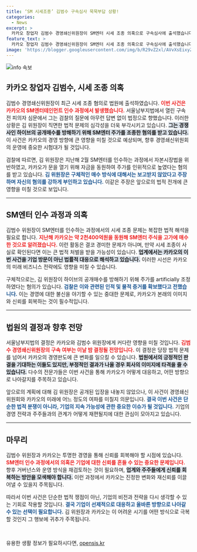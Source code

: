 ```yaml
---
title: ‘SM 시세조종’ 김범수 구속심사 묵묵부답 상황!
categories:
  - News
excerpt: >
  카카오 창업자 김범수 경영쇄신위원장이 SM엔터 시세 조종 의혹으로 구속심사에 출석했습니다. 그의 운명이 오늘 밤 결정된다는데, 과연 법원이 어떤 판단을 내릴지 관심이 집중되고 있습니다.
feature_text: >
  카카오 창업자 김범수 경영쇄신위원장이 SM엔터 시세 조종 의혹으로 구속심사에 출석했습니다. 그의 운명이 오늘 밤 결정된다는데, 과연 법원이 어떤 판단을 내릴지 관심이 집중되고 있습니다.
image: 'https://blogger.googleusercontent.com/img/b/R29vZ2xl/AVvXsEixyZcFfHzMRdzZMjFBmAUKJYCLCGyLL1o632UiGVXcaFdKo_bkvkuCioo0uUKlGfBVcT3P84aROyZIXSBEx3Aw5nCQ3pTgDom1WDC4m8eifvWiAmWEEVb4x6G_l8C0QH225ldMjyaFvpxGEBGNO37VmDTDMHGhJPq73UglMfDca1-0aw/s1600/blogspot.png'
---
```


<p><img src="https://blogger.googleusercontent.com/img/b/R29vZ2xl/AVvXsEixyZcFfHzMRdzZMjFBmAUKJYCLCGyLL1o632UiGVXcaFdKo_bkvkuCioo0uUKlGfBVcT3P84aROyZIXSBEx3Aw5nCQ3pTgDom1WDC4m8eifvWiAmWEEVb4x6G_l8C0QH225ldMjyaFvpxGEBGNO37VmDTDMHGhJPq73UglMfDca1-0aw/s1600/blogspot.png" alt="info 속보" /></p>

<h2 data-ke-size="size26">카카오 창업자 김범수, 시세 조종 의혹</h2>

<p data-ke-size="size16">김범수 경영쇄신위원장이 최근 시세 조종 혐의로 법원에 출석하였습니다. <b><span style="color: #ee2323;">이번 사건은 카카오의 SM엔터테인먼트 인수 과정에서 발생했습니다.</span></b> 서울남부지법에서 열린 구속 전 피의자 심문에서 그는 검찰의 질문에 아무런 답변 없이 법정으로 향했습니다. 이러한 상황은 김 위원장이 직면한 법적 문제의 심각성을 더욱 부각시키고 있습니다. <b><span style="background-color: #21538527;">그는 경쟁사인 하이브의 공개매수를 방해하기 위해 SM엔터 주가를 조종한 혐의를 받고 있습니다.</span></b> 이 사건은 카카오의 경영 방향에 큰 영향을 미칠 것으로 예상되며, 향후 경영쇄신위원회의 운영에 중요한 시험대가 될 것입니다.</p>

<p data-ke-size="size16">검찰에 따르면, 김 위원장은 지난해 2월 SM엔터를 인수하는 과정에서 자본시장법을 위반하였고, 카카오가 문을 열기 위해 자금을 동원하여 주가를 인위적으로 높였다는 혐의를 받고 있습니다. <b><span style="color: #1a5490;">김 위원장은 구체적인 매수 방식에 대해서는 보고받지 않았다고 주장하며 자신의 혐의를 강하게 부인하고 있습니다.</span></b> 이같은 주장은 앞으로의 법적 전개에 큰 영향을 미칠 것으로 보입니다.</p>

<hr>

<h2 data-ke-size="size26">SM엔터 인수 과정과 의혹</h2>

<p data-ke-size="size16">김범수 위원장이 SM엔터를 인수하는 과정에서의 시세 조종 문제는 복잡한 법적 해석을 필요로 합니다. <b><span style="color: #ee2323;">지난해 카카오는 약 2천400억원을 동원해 SM엔터 주식을 고가에 매수한 것으로 알려졌습니다.</span></b> 이런 활동은 결코 경미한 문제가 아니며, 만약 시세 조종이 사실로 확인된다면 이는 큰 법적 처벌을 받을 가능성이 있습니다. <b><span style="background-color: #21538527;">업계에서는 카카오의 이번 사건을 기업 방문이 아닌 법률적 대응으로 해석하고 있습니다.</span></b> 이러한 시선은 카카오의 미래 비즈니스 전략에도 영향을 미칠 수 있습니다.</p>

<p data-ke-size="size16">구체적으로는, 김 위원장이 하이브의 공개매수를 방해하기 위해 주가를 artificially 조정하였다는 혐의가 있습니다. <b><span style="color: #1a5490;">검찰은 이와 관련된 인적 및 물적 증거를 확보했다고 전했습니다.</span></b> 이는 경영에 대한 불신을 야기할 수 있는 중대한 문제로, 카카오가 본래의 이미지와 신뢰를 회복하는 것이 필수적입니다.</p>

<hr>

<h2 data-ke-size="size26">법원의 결정과 향후 전망</h2>

<p data-ke-size="size16">서울남부지법의 결정은 카카오와 김범수 위원장에게 커다란 영향을 미칠 것입니다. <b><span style="color: #ee2323;">김범수 경영쇄신위원장의 구속 여부는 이날 밤 결정될 전망입니다.</span></b> 이 결정은 당장 법적 문제를 넘어서 카카오의 경영판도에 큰 변화를 일으킬 수 있습니다. <b><span style="background-color: #21538527;">법원에서의 긍정적인 판결을 기대하는 이들도 있지만, 부정적인 결과가 나올 경우 회사의 이미지에 타격을 줄 수 있습니다.</span></b> 다수의 전문가들은 이번 사건을 통해 카카오가 어떻게 대응하고, 어떤 방향으로 나아갈지를 주목하고 있습니다.</p>

<p data-ke-size="size16">앞으로의 계획에 대해 김 위원장은 공개된 입장을 내놓지 않았으나, 이 사건이 경영쇄신위원회와 카카오의 미래에 어느 정도의 여파를 미칠지 의문입니다. <b><span style="color: #1a5490;">결국 이번 사건은 단순한 법적 분쟁이 아니라, 기업의 지속 가능성에 관한 중요한 이슈가 될 것입니다.</span></b> 기업의 경영 전략과 주주들과의 관계가 어떻게 재편될지에 대한 관심이 모아지고 있습니다.</p>

<hr>

<h2 data-ke-size="size26">마무리</h2>

<p data-ke-size="size16">김범수 위원장과 카카오는 투명한 경영을 통해  신뢰를 회복해야 할 시점에 있습니다. <b><span style="color: #ee2323;">SM엔터 인수 과정에서의 의혹은 기업에 대한 신뢰를 흔들 수 있는 중요한 문제입니다.</span></b> 향후 거버넌스와 운영 방식을 재검토하는 것이 필요하며, <b><span style="background-color: #21538527;">업계와 주주들에게 신뢰를 회복하는 방안을 모색해야 합니다.</span></b> 이런 과정에서 카카오는 진정한 변화와 재신뢰를 이끌어낼 수 있을지 주목됩니다.</p>

<p data-ke-size="size16">따라서 이번 사건은 단순한 법적 쟁점이 아닌, 기업의 비전과 전략을 다시 생각할 수 있는 기회로 작용할 것입니다. <b><span style="color: #1a5490;">결국 기업이 선제적으로 대응하고 올바른 방향으로 나아갈 수 있는 선택이 필요합니다.</span></b> 김 위원장과 카카오는 이 어려운 시기를 어떤 방식으로 극복할 것인지 그 행보에 귀추가 주목됩니다.</p>

<p data-ke-size="size16">&nbsp;</p>
유용한 생활 정보가 필요하시다면, <a href="https://opensis.kr" rel="dofollow">opensis.kr</a>


